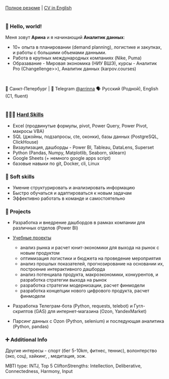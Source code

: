 <!-- TODO: Переписать интро -->
<!-- TODO: Переписать скиллы -->
<!-- TODO: Расписать проекты -->

[Полное резюме](https://github.com/Arrinna/arrinna/blob/main/CV_Arrinna.md) | [CV in English](https://github.com/Arrinna/personal/blob/main/CV_Arrinna_eng.md)
<br>
<br>
### 👋 Hello, world! 
Меня зовут **Арина** и я начинающий **Аналитик данных**:
- 10+ опыта в планировании (demand planning), логистике и закупках, и работы с большими объемами данными.
- Работа в крупных международных компаниях (Nike, Puma)
- Образавание - Мировая экономика (НИУ ВШЭ), курсы - Аналитик Pro (Changellenge>>), Аналитик данных (karpov.courses)

<br>

📍 Санкт-Петербург | 📩 Telegram [@arrinna](https://t.me/arrinna) 🗣 Русский (Родной), English (C1, fluent)
<br>
<br>

### 👩🏻‍💻 [Hard Skills](https://github.com/Arrinna/Arrinna/blob/main/nice_viz.md)

+ Excel (продвинутые формулы, pivot, Power Query, Power Pivot, макросы VBA)
+ SQL (джойны, подзапросы, cte, оконки), базы данных (PostgreSQL, ClickHouse)
+ Визаулизация, дашборды - Power BI, Tableau, DataLens, Superset
+ Python (Pandas, Numpy, Matplotlib, Seaborn, sklearn)
+ Google Sheets (+ немного google apps script)
+ базовые навыки по git, Docker, cli, Linux

### 🌱 Soft skills
+ Умение структурировать и анализировать информацию
+ Быстро обучаться и адаптироваться к новым задачам
+ Эффективно работать в команде и самостоятельно

### 📂 Projects

- Разработка и внедрение дашбордов в рамках компании для различных отделов (Power BI)
  
- [Учебные проекты](https://github.com/Arrinna/Arrinna/blob/main/study_projects.md)
  - анализ рынка и расчет юнит-экономики для выхода на рынок с новым продуктом
  - оптимизация логистики и бюджета на проведение мероприятия
  - анализ прошлых показателей, прогнозирование на основании их, построение интерактивного дашборда
  - анализ потенциала продукта, макроэкономики, конкурентов, и разработка стратегии выхода на рынок
  - разработка стратегии модернизации, расчет финмодели
  - разработка концепции нового цифрового продукта, расчет финмодели
    
- Разработка Телеграм-бота (Python, requests, telebot) и Гугл-скриптов (GAS) для интернет-магазина (Ozon, YandexMarket)
  
- Парсинг данных с Ozon (Python, selenium) и последующая аналитика (Python, pandas)


### ➕ Additional Info
Другие интересы - спорт (бег 5-10km, фитнес, теннис), волонтерство (эко, соц), хайкинг, , медитация, зож.

MBTI type: INTJ, Top 5 CliftonStrengths: Intellection, Deliberative, Connectedness, Harmony, Input


